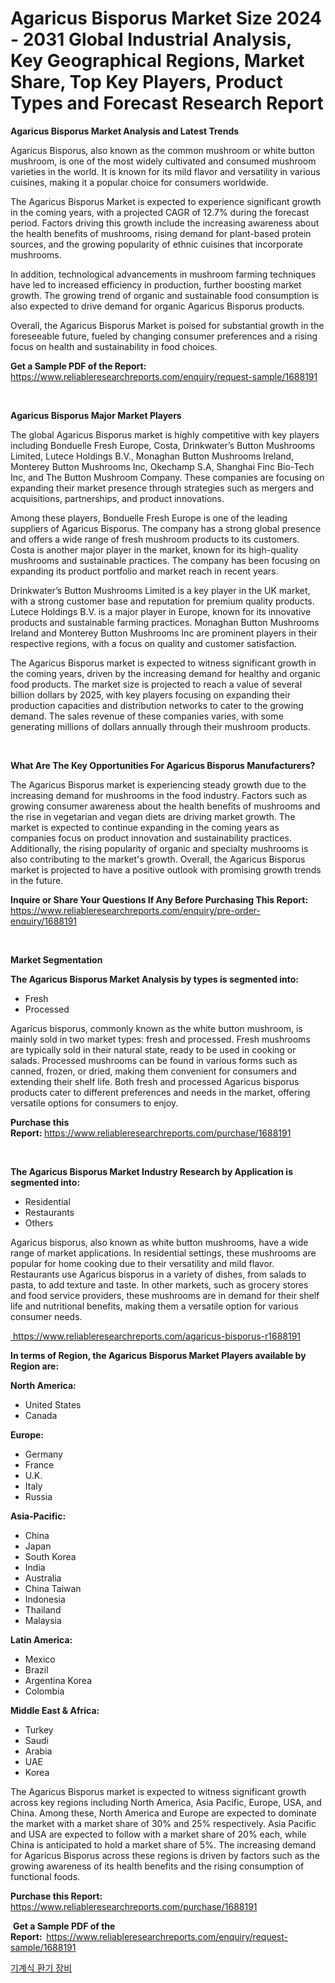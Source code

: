 <p><h1>Agaricus Bisporus Market Size 2024 - 2031 Global Industrial Analysis, Key Geographical Regions, Market Share, Top Key Players, Product Types and Forecast Research Report</h1></p><p><strong>Agaricus Bisporus Market Analysis and Latest Trends</strong></p>
<p><p>Agaricus Bisporus, also known as the common mushroom or white button mushroom, is one of the most widely cultivated and consumed mushroom varieties in the world. It is known for its mild flavor and versatility in various cuisines, making it a popular choice for consumers worldwide.</p><p>The Agaricus Bisporus Market is expected to experience significant growth in the coming years, with a projected CAGR of 12.7% during the forecast period. Factors driving this growth include the increasing awareness about the health benefits of mushrooms, rising demand for plant-based protein sources, and the growing popularity of ethnic cuisines that incorporate mushrooms.</p><p>In addition, technological advancements in mushroom farming techniques have led to increased efficiency in production, further boosting market growth. The growing trend of organic and sustainable food consumption is also expected to drive demand for organic Agaricus Bisporus products.</p><p>Overall, the Agaricus Bisporus Market is poised for substantial growth in the foreseeable future, fueled by changing consumer preferences and a rising focus on health and sustainability in food choices.</p></p>
<p><strong>Get a Sample PDF of the Report:&nbsp;</strong> <a href="https://www.reliableresearchreports.com/enquiry/request-sample/1688191">https://www.reliableresearchreports.com/enquiry/request-sample/1688191</a></p>
<p>&nbsp;</p>
<p><strong>Agaricus Bisporus Major Market Players</strong></p>
<p><p>The global Agaricus Bisporus market is highly competitive with key players including Bonduelle Fresh Europe, Costa, Drinkwater’s Button Mushrooms Limited, Lutece Holdings B.V., Monaghan Button Mushrooms Ireland, Monterey Button Mushrooms Inc, Okechamp S.A, Shanghai Finc Bio-Tech Inc, and The Button Mushroom Company. These companies are focusing on expanding their market presence through strategies such as mergers and acquisitions, partnerships, and product innovations.</p><p>Among these players, Bonduelle Fresh Europe is one of the leading suppliers of Agaricus Bisporus. The company has a strong global presence and offers a wide range of fresh mushroom products to its customers. Costa is another major player in the market, known for its high-quality mushrooms and sustainable practices. The company has been focusing on expanding its product portfolio and market reach in recent years.</p><p>Drinkwater’s Button Mushrooms Limited is a key player in the UK market, with a strong customer base and reputation for premium quality products. Lutece Holdings B.V. is a major player in Europe, known for its innovative products and sustainable farming practices. Monaghan Button Mushrooms Ireland and Monterey Button Mushrooms Inc are prominent players in their respective regions, with a focus on quality and customer satisfaction.</p><p>The Agaricus Bisporus market is expected to witness significant growth in the coming years, driven by the increasing demand for healthy and organic food products. The market size is projected to reach a value of several billion dollars by 2025, with key players focusing on expanding their production capacities and distribution networks to cater to the growing demand. The sales revenue of these companies varies, with some generating millions of dollars annually through their mushroom products.</p></p>
<p>&nbsp;</p>
<p><strong>What Are The Key Opportunities For Agaricus Bisporus Manufacturers?</strong></p>
<p><p>The Agaricus Bisporus market is experiencing steady growth due to the increasing demand for mushrooms in the food industry. Factors such as growing consumer awareness about the health benefits of mushrooms and the rise in vegetarian and vegan diets are driving market growth. The market is expected to continue expanding in the coming years as companies focus on product innovation and sustainability practices. Additionally, the rising popularity of organic and specialty mushrooms is also contributing to the market's growth. Overall, the Agaricus Bisporus market is projected to have a positive outlook with promising growth trends in the future.</p></p>
<p><strong>Inquire or Share Your Questions If Any Before Purchasing This Report:</strong> <a href="https://www.reliableresearchreports.com/enquiry/pre-order-enquiry/1688191">https://www.reliableresearchreports.com/enquiry/pre-order-enquiry/1688191</a></p>
<p>&nbsp;</p>
<p><strong>Market Segmentation</strong></p>
<p><strong>The Agaricus Bisporus Market Analysis by types is segmented into:</strong></p>
<p><ul><li>Fresh</li><li>Processed</li></ul></p>
<p><p>Agaricus bisporus, commonly known as the white button mushroom, is mainly sold in two market types: fresh and processed. Fresh mushrooms are typically sold in their natural state, ready to be used in cooking or salads. Processed mushrooms can be found in various forms such as canned, frozen, or dried, making them convenient for consumers and extending their shelf life. Both fresh and processed Agaricus bisporus products cater to different preferences and needs in the market, offering versatile options for consumers to enjoy.</p></p>
<p><strong>Purchase this Report:&nbsp;</strong><a href="https://www.reliableresearchreports.com/purchase/1688191">https://www.reliableresearchreports.com/purchase/1688191</a></p>
<p>&nbsp;</p>
<p><strong>The Agaricus Bisporus Market Industry Research by Application is segmented into:</strong></p>
<p><ul><li>Residential</li><li>Restaurants</li><li>Others</li></ul></p>
<p><p>Agaricus bisporus, also known as white button mushrooms, have a wide range of market applications. In residential settings, these mushrooms are popular for home cooking due to their versatility and mild flavor. Restaurants use Agaricus bisporus in a variety of dishes, from salads to pasta, to add texture and taste. In other markets, such as grocery stores and food service providers, these mushrooms are in demand for their shelf life and nutritional benefits, making them a versatile option for various consumer needs.</p></p>
<p><a href="https://www.reliableresearchreports.com/agaricus-bisporus-r1688191">&nbsp;https://www.reliableresearchreports.com/agaricus-bisporus-r1688191</a></p>
<p><strong>In terms of Region, the Agaricus Bisporus Market Players available by Region are:</strong></p>
<p>
    <p> <strong> North America: </strong>
        <ul>
            <li>United States</li>
            <li>Canada</li>
        </ul>
        </p> 
    <p> <strong> Europe: </strong>
        <ul>
            <li>Germany</li>
            <li>France</li>
            <li>U.K.</li>
            <li>Italy</li>
            <li>Russia</li>
        </ul>
        </p> 
    <p> <strong> Asia-Pacific: </strong>
        <ul>
            <li>China</li>
            <li>Japan</li>
            <li>South Korea</li>
            <li>India</li>
            <li>Australia</li>
            <li>China Taiwan</li>
            <li>Indonesia</li>
            <li>Thailand</li>
            <li>Malaysia</li>
        </ul>
        </p> 
    <p> <strong> Latin America: </strong>
        <ul>
            <li>Mexico</li>
            <li>Brazil</li>
            <li>Argentina Korea</li>
            <li>Colombia</li>
        </ul>
        </p> 
    <p> <strong> Middle East & Africa: </strong>
        <ul>
            <li>Turkey</li>
            <li>Saudi</li>
            <li>Arabia</li>
            <li>UAE</li>
            <li>Korea</li>
        </ul>
    </p>
    </p>
<p><p>The Agaricus Bisporus market is expected to witness significant growth across key regions including North America, Asia Pacific, Europe, USA, and China. Among these, North America and Europe are expected to dominate the market with a market share of 30% and 25% respectively. Asia Pacific and USA are expected to follow with a market share of 20% each, while China is anticipated to hold a market share of 5%. The increasing demand for Agaricus Bisporus across these regions is driven by factors such as the growing awareness of its health benefits and the rising consumption of functional foods.</p></p>
<p><strong>Purchase this Report: </strong><a href="https://www.reliableresearchreports.com/purchase/1688191">https://www.reliableresearchreports.com/purchase/1688191</a></p>
<p>&nbsp;<strong>Get a Sample PDF of the Report:&nbsp;&nbsp;</strong><a href="https://www.reliableresearchreports.com/enquiry/request-sample/1688191">https://www.reliableresearchreports.com/enquiry/request-sample/1688191</a></p>
<p><strong></strong></p>
<p><p><a href="https://github.com/Howaoole34545/Market-Research-Report-List-1/blob/main/633283316418.md">기계식 환기 장비</a></p></p>